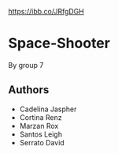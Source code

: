 https://ibb.co/JRfgDGH

# Space-Shooter

By group 7

## Authors

-   Cadelina Jaspher
-   Cortina Renz
-   Marzan Rox
-   Santos Leigh
-   Serrato David


